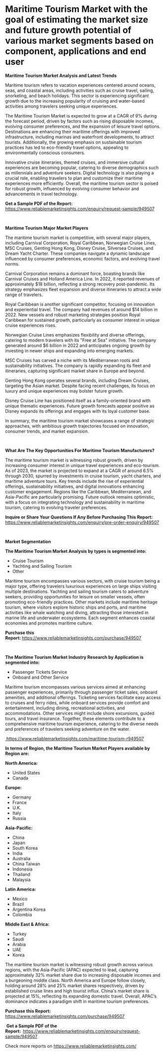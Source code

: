 <p><h1>Maritime Tourism Market with the goal of estimating the market size and future growth potential of various market segments based on component, applications and end user</h1></p><p><strong>Maritime Tourism Market Analysis and Latest Trends</strong></p>
<p><p>Maritime tourism refers to vacation experiences centered around oceans, seas, and coastal areas, including activities such as cruise travel, sailing, snorkeling, and beach holidays. This sector is experiencing significant growth due to the increasing popularity of cruising and water-based activities among travelers seeking unique experiences. </p><p>The Maritime Tourism Market is expected to grow at a CAGR of 9% during the forecast period, driven by factors such as rising disposable incomes, evolving consumer preferences, and the expansion of leisure travel options. Destinations are enhancing their maritime offerings with improved infrastructure, including marinas and waterfront developments, to attract tourists. Additionally, the growing emphasis on sustainable tourism practices has led to eco-friendly travel options, appealing to environmentally conscious consumers.</p><p>Innovative cruise itineraries, themed cruises, and immersive cultural experiences are becoming popular, catering to diverse demographics such as millennials and adventure seekers. Digital technology is also playing a crucial role, enabling travelers to plan and customize their maritime experiences more efficiently. Overall, the maritime tourism sector is poised for robust growth, influenced by evolving consumer behavior and advancements in travel technology.</p></p>
<p><strong>Get a Sample PDF of the Report:&nbsp;</strong> <a href="https://www.reliablemarketinsights.com/enquiry/request-sample/949507?utm_campaign=3065&utm_medium=2&utm_source=Github&utm_content=ia&utm_term=07032025&utm_id=maritime-tourism">https://www.reliablemarketinsights.com/enquiry/request-sample/949507</a></p>
<p>&nbsp;</p>
<p><strong>Maritime Tourism Major Market Players</strong></p>
<p><p>The maritime tourism market is competitive, with several major players, including Carnival Corporation, Royal Caribbean, Norwegian Cruise Lines, MSC Cruises, Genting Hong Kong, Disney Cruise, Silversea Cruises, and Dream Yacht Charter. These companies navigate a dynamic landscape influenced by consumer preferences, economic factors, and evolving travel norms.</p><p>Carnival Corporation remains a dominant force, boasting brands like Carnival Cruises and Holland America Line. In 2022, it reported revenues of approximately $18 billion, reflecting a strong recovery post-pandemic. Its strategy emphasizes fleet expansion and diverse itineraries to attract a wide range of travelers.</p><p>Royal Caribbean is another significant competitor, focusing on innovation and experiential travel. The company had revenues of around $14 billion in 2022. New vessels and robust marketing strategies position Royal Caribbean for sustained growth, particularly as consumer interest in unique cruise experiences rises.</p><p>Norwegian Cruise Lines emphasizes flexibility and diverse offerings, catering to modern travelers with its "Free at Sea" initiative. The company generated around $6 billion in 2022 and anticipates ongoing growth by investing in newer ships and expanding into emerging markets.</p><p>MSC Cruises has carved a niche with its Mediterranean roots and sustainability initiatives. The company is rapidly expanding its fleet and itineraries, capturing significant market share in Europe and beyond.</p><p>Genting Hong Kong operates several brands, including Dream Cruises, targeting the Asian market. Despite facing recent challenges, its focus on luxury and unique experiences may bolster future growth.</p><p>Disney Cruise Line has positioned itself as a family-oriented brand with unique thematic experiences. Future growth forecasts appear positive as Disney expands its offerings and engages with its loyal customer base.</p><p>In summary, the maritime tourism market showcases a range of strategic approaches, with ambitious growth trajectories focused on innovation, consumer trends, and market expansion.</p></p>
<p>&nbsp;</p>
<p><strong>What Are The Key Opportunities For Maritime Tourism Manufacturers?</strong></p>
<p><p>The maritime tourism market is witnessing robust growth, driven by increasing consumer interest in unique travel experiences and eco-tourism. As of 2023, the market is projected to expand at a CAGR of around 6.5% through 2030, spurred by investments in cruise tourism, yacht charters, and maritime adventure tours. Key trends include the rise of experiential offerings, sustainability initiatives, and digital innovations enhancing customer engagement. Regions like the Caribbean, Mediterranean, and Asia-Pacific are particularly promising. Future outlook remains optimistic, with a focus on integrating technology and sustainability in maritime tourism, catering to evolving traveler preferences.</p></p>
<p><strong>Inquire or Share Your Questions If Any Before Purchasing This Report:</strong> <a href="https://www.reliablemarketinsights.com/enquiry/pre-order-enquiry/949507?utm_campaign=3065&utm_medium=2&utm_source=Github&utm_content=ia&utm_term=07032025&utm_id=maritime-tourism">https://www.reliablemarketinsights.com/enquiry/pre-order-enquiry/949507</a></p>
<p>&nbsp;</p>
<p><strong>Market Segmentation</strong></p>
<p><strong>The Maritime Tourism Market Analysis by types is segmented into:</strong></p>
<p><ul><li>Cruise Tourism</li><li>Yachting and Sailing Tourism</li><li>Other</li></ul></p>
<p><p>Maritime tourism encompasses various sectors, with cruise tourism being a major type, offering travelers luxurious experiences on large ships visiting multiple destinations. Yachting and sailing tourism caters to adventure seekers, providing opportunities for leisure on smaller vessels, often promoting eco-friendly practices. Other markets include maritime heritage tourism, where visitors explore historic ships and ports, and maritime activities like whale watching and diving, attracting those interested in marine life and underwater ecosystems. Each segment enhances coastal economies and promotes maritime culture.</p></p>
<p><strong>Purchase this Report:&nbsp;</strong><a href="https://www.reliablemarketinsights.com/purchase/949507?utm_campaign=3065&utm_medium=2&utm_source=Github&utm_content=ia&utm_term=07032025&utm_id=maritime-tourism">https://www.reliablemarketinsights.com/purchase/949507</a></p>
<p>&nbsp;</p>
<p><strong>The Maritime Tourism Market Industry Research by Application is segmented into:</strong></p>
<p><ul><li>Passenger Tickets Service</li><li>Onboard and Other Service</li></ul></p>
<p><p>Maritime tourism encompasses various services aimed at enhancing passenger experiences, primarily through passenger ticket sales, onboard amenities, and additional offerings. Ticketing services facilitate easy access to cruises and ferry rides, while onboard services provide comfort and entertainment, including dining, recreational activities, and accommodations. Other services might include shore excursions, guided tours, and travel insurance. Together, these elements contribute to a comprehensive maritime tourism experience, catering to the diverse needs and preferences of travelers seeking adventure on the water.</p></p>
<p><a href="https://www.reliablemarketinsights.com/maritime-tourism-r949507?utm_campaign=3065&utm_medium=2&utm_source=Github&utm_content=ia&utm_term=07032025&utm_id=maritime-tourism">&nbsp;https://www.reliablemarketinsights.com/maritime-tourism-r949507</a></p>
<p><strong>In terms of Region, the Maritime Tourism Market Players available by Region are:</strong></p>
<p>
    <p> <strong> North America: </strong>
        <ul>
            <li>United States</li>
            <li>Canada</li>
        </ul>
        </p> 
    <p> <strong> Europe: </strong>
        <ul>
            <li>Germany</li>
            <li>France</li>
            <li>U.K.</li>
            <li>Italy</li>
            <li>Russia</li>
        </ul>
        </p> 
    <p> <strong> Asia-Pacific: </strong>
        <ul>
            <li>China</li>
            <li>Japan</li>
            <li>South Korea</li>
            <li>India</li>
            <li>Australia</li>
            <li>China Taiwan</li>
            <li>Indonesia</li>
            <li>Thailand</li>
            <li>Malaysia</li>
        </ul>
        </p> 
    <p> <strong> Latin America: </strong>
        <ul>
            <li>Mexico</li>
            <li>Brazil</li>
            <li>Argentina Korea</li>
            <li>Colombia</li>
        </ul>
        </p> 
    <p> <strong> Middle East & Africa: </strong>
        <ul>
            <li>Turkey</li>
            <li>Saudi</li>
            <li>Arabia</li>
            <li>UAE</li>
            <li>Korea</li>
        </ul>
    </p>
    </p>
<p><p>The maritime tourism market is witnessing robust growth across various regions, with the Asia-Pacific (APAC) expected to lead, capturing approximately 32% market share due to increasing disposable incomes and a burgeoning middle class. North America and Europe follow closely, holding around 28% and 25% market shares respectively, driven by established cruise lines and high tourist influx. China's market share is projected at 15%, reflecting its expanding domestic travel. Overall, APAC’s dominance indicates a paradigm shift in maritime tourism preferences.</p></p>
<p><strong>Purchase this Report: </strong><a href="https://www.reliablemarketinsights.com/purchase/949507?utm_campaign=3065&utm_medium=2&utm_source=Github&utm_content=ia&utm_term=07032025&utm_id=maritime-tourism">https://www.reliablemarketinsights.com/purchase/949507</a></p>
<p>&nbsp;<strong>Get a Sample PDF of the Report:&nbsp;&nbsp;</strong><a href="https://www.reliablemarketinsights.com/enquiry/request-sample/949507?utm_campaign=3065&utm_medium=2&utm_source=Github&utm_content=ia&utm_term=07032025&utm_id=maritime-tourism">https://www.reliablemarketinsights.com/enquiry/request-sample/949507</a></p>
<p><strong></strong></p>
<p>Check more reports on <a href="https://www.reliablemarketinsights.com/?utm_campaign=3065&utm_medium=2&utm_source=Github&utm_content=ia&utm_term=07032025&utm_id=maritime-tourism">https://www.reliablemarketinsights.com/</a></p>